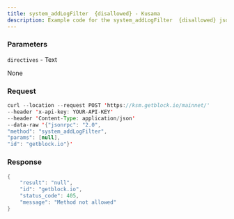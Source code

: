 ```yaml
---
title: system_addLogFilter  {disallowed} - Kusama
description: Example code for the system_addLogFilter  {disallowed} json-rpc method. Сomplete guide on how to use system_addLogFilter  {disallowed} json-rpc in GetBlock.io Web3 documentation.
---
```


### Parameters


`directives` - Text

None

### Request

``` java
curl --location --request POST 'https://ksm.getblock.io/mainnet/' 
--header 'x-api-key: YOUR-API-KEY' 
--header 'Content-Type: application/json' 
--data-raw '{"jsonrpc": "2.0",
"method": "system_addLogFilter",
"params": [null],
"id": "getblock.io"}'
```

###  Response

``` java
{
    "result": "null",
    "id": "getblock.io",
    "status_code": 405,
    "message": "Method not allowed"
}
```

